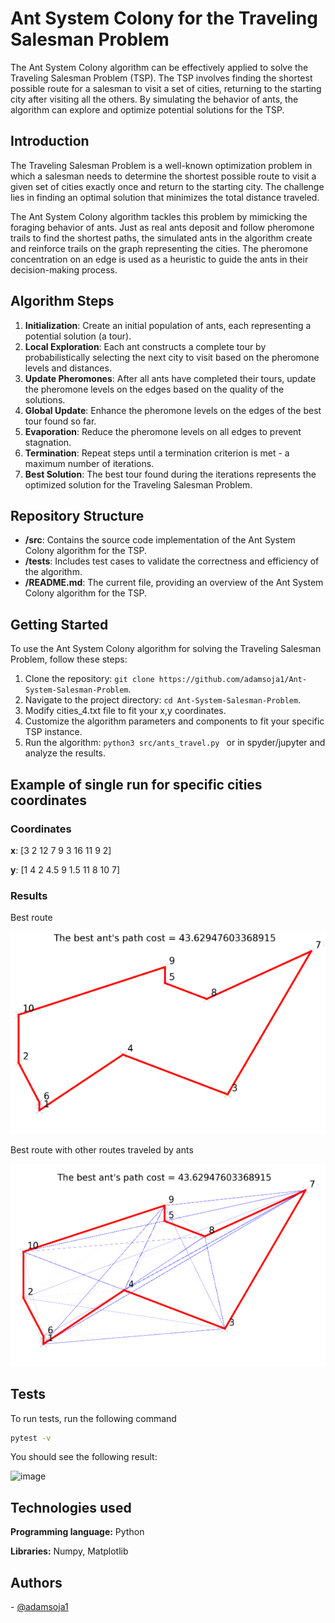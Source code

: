 # Ant System Colony for the Traveling Salesman Problem

The Ant System Colony algorithm can be effectively applied to solve the Traveling Salesman Problem (TSP). The TSP involves finding the shortest possible route for a salesman to visit a set of cities, returning to the starting city after visiting all the others. By simulating the behavior of ants, the algorithm can explore and optimize potential solutions for the TSP.

## Introduction

The Traveling Salesman Problem is a well-known optimization problem in which a salesman needs to determine the shortest possible route to visit a given set of cities exactly once and return to the starting city. The challenge lies in finding an optimal solution that minimizes the total distance traveled.

The Ant System Colony algorithm tackles this problem by mimicking the foraging behavior of ants. Just as real ants deposit and follow pheromone trails to find the shortest paths, the simulated ants in the algorithm create and reinforce trails on the graph representing the cities. The pheromone concentration on an edge is used as a heuristic to guide the ants in their decision-making process.

## Algorithm Steps

1. **Initialization**: Create an initial population of ants, each representing a potential solution (a tour).
2. **Local Exploration**: Each ant constructs a complete tour by probabilistically selecting the next city to visit based on the pheromone levels and distances.
3. **Update Pheromones**: After all ants have completed their tours, update the pheromone levels on the edges based on the quality of the solutions.
4. **Global Update**: Enhance the pheromone levels on the edges of the best tour found so far.
5. **Evaporation**: Reduce the pheromone levels on all edges to prevent stagnation.
6. **Termination**: Repeat steps  until a termination criterion is met - a maximum number of iterations.
7. **Best Solution**: The best tour found during the iterations represents the optimized solution for the Traveling Salesman Problem.

## Repository Structure

- **/src**: Contains the source code implementation of the Ant System Colony algorithm for the TSP.
- **/tests**: Includes test cases to validate the correctness and efficiency of the algorithm.
- **/README.md**: The current file, providing an overview of the Ant System Colony algorithm for the TSP.

## Getting Started

To use the Ant System Colony algorithm for solving the Traveling Salesman Problem, follow these steps:

1. Clone the repository: `git clone https://github.com/adamsoja1/Ant-System-Salesman-Problem`.
2. Navigate to the project directory: `cd Ant-System-Salesman-Problem`.
3. Modify cities_4.txt file to fit your x,y coordinates.
4. Customize the algorithm parameters and components to fit your specific TSP instance.
5. Run the algorithm: ```python3 src/ants_travel.py ``` or in spyder/jupyter and analyze the results.


## Example of single run for specific cities coordinates

### Coordinates
**x**: [3 2 12 7  9  3 16 11 9 2]

**y**: [1 4 2 4.5 9 1.5 11 8 10 7]

### Results

Best route 


![](./examples/1.png)

Best route with other routes traveled by ants

![](./examples/2.png)

##  Tests

To run tests, run the following command

 ```bash 
 pytest -v
 ```

You should see the following result:

![image](/home/adam/Desktop/Ant-System-Salesman-Problem/examples/3.png)



## Technologies used

**Programming language:** Python

**Libraries:** Numpy, Matplotlib

## Authors

\- [@adamsoja1](https://github.com/adamsoja1)
